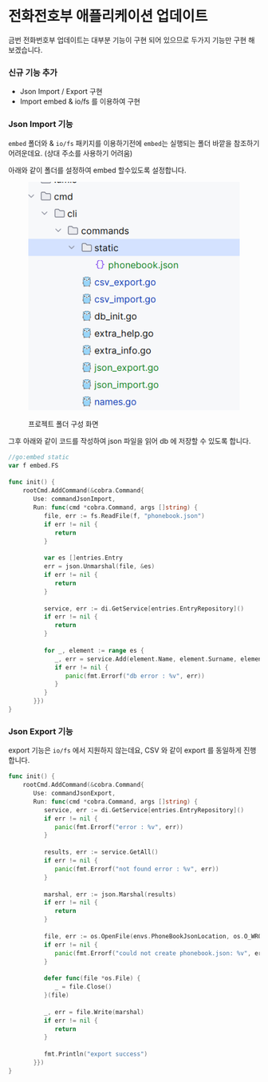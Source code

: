 # 전화전호부 애플리케이션 업데이트

금번 전화번호부 업데이트는 대부분 기능이 구현 되어 있으므로 두가지 기능만 구현 해 보겠습니다.

### 신규 기능 추가

* Json Import / Export 구현
* Import embed & io/fs 를 이용하여 구현

### Json Import 기능

`embed` 폴더와 & `io/fs` 패키지를 이용하기전에 `embed`는 실행되는 폴더 바깥을 참조하기 어려운데요. (상대 주소를 사용하기 어려움)

아래와 같이 폴더를 설정하여 embed 할수있도록 설정합니다.

<div align="left">

<figure><img src="../.gitbook/assets/image (20).png" alt=""><figcaption><p>프로젝트 폴더 구성 화면</p></figcaption></figure>

</div>

그후 아래와 같이 코드를 작성하여  json 파일을 읽어 db 에 저장할 수 있도록 합니다.

```go
//go:embed static  
var f embed.FS  
  
func init() {  
    rootCmd.AddCommand(&cobra.Command{  
       Use: commandJsonImport,  
       Run: func(cmd *cobra.Command, args []string) {  
          file, err := fs.ReadFile(f, "phonebook.json")  
          if err != nil {  
             return  
          }  
  
          var es []entries.Entry  
          err = json.Unmarshal(file, &es)  
          if err != nil {  
             return  
          }  
  
          service, err := di.GetService[entries.EntryRepository]()  
          if err != nil {  
             return  
          }  
  
          for _, element := range es {  
             _, err = service.Add(element.Name, element.Surname, element.Tel)  
             if err != nil {  
                panic(fmt.Errorf("db error : %v", err))  
             }  
          }  
       }})  
}

```

### Json Export 기능

export 기능은 `io/fs` 에서 지원하지 않는데요, CSV 와 같이 export 를 동일하게 진행합니다.

```go
func init() {  
    rootCmd.AddCommand(&cobra.Command{  
       Use: commandJsonExport,  
       Run: func(cmd *cobra.Command, args []string) {  
          service, err := di.GetService[entries.EntryRepository]()  
          if err != nil {  
             panic(fmt.Errorf("error : %v", err))  
          }  
  
          results, err := service.GetAll()  
          if err != nil {  
             panic(fmt.Errorf("not found error : %v", err))  
          }  
  
          marshal, err := json.Marshal(results)  
          if err != nil {  
             return  
          }  
  
          file, err := os.OpenFile(envs.PhoneBookJsonLocation, os.O_WRONLY|os.O_TRUNC|os.O_CREATE, 0644)  
          if err != nil {  
             panic(fmt.Errorf("could not create phonebook.json: %v", err))  
          }  
  
          defer func(file *os.File) {  
             _ = file.Close()  
          }(file)  
  
          _, err = file.Write(marshal)  
          if err != nil {  
             return  
          }  
  
          fmt.Println("export success")  
       }})  
}

```
